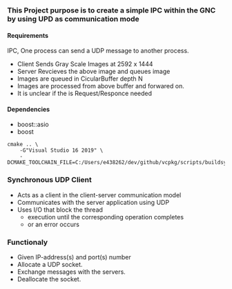 ### This Project purpose is to create a simple IPC within the GNC by using UPD as communication mode

#### Requirements 

IPC, One process can send a UDP message to another process.

- Client Sends Gray Scale Images at 2592 x 1444
- Server Revcieves the above image and queues image
- Images are queued in CicularBuffer depth N
- Images are processed from above buffer and forwared on.
- It is unclear if the is Request/Responce needed

#### Dependencies

- boost::asio
- boost

```
cmake .. \
    -G"Visual Studio 16 2019" \
    -DCMAKE_TOOLCHAIN_FILE=C:/Users/e438262/dev/github/vcpkg/scripts/buildsystems/vcpkg.cmake
```


### Synchronous UDP Client 

- Acts as a client in the client-server communication model
- Communicates with the server application using UDP
- Uses I/O that block the thread
    - execution until the corresponding operation completes
    - or an error occurs

### Functionaly

- Given IP-address(s) and port(s) number 
- Allocate a UDP socket.
- Exchange messages with the servers.
- Deallocate the socket.